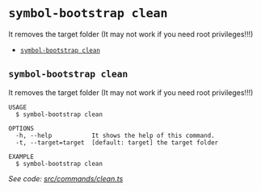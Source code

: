 `symbol-bootstrap clean`
========================

It removes the target folder (It may not work if you need root privileges!!!)

* [`symbol-bootstrap clean`](#symbol-bootstrap-clean)

## `symbol-bootstrap clean`

It removes the target folder (It may not work if you need root privileges!!!)

```
USAGE
  $ symbol-bootstrap clean

OPTIONS
  -h, --help           It shows the help of this command.
  -t, --target=target  [default: target] the target folder

EXAMPLE
  $ symbol-bootstrap clean
```

_See code: [src/commands/clean.ts](https://github.com/nemtech/symbol-bootstrap/blob/v0.1.0/src/commands/clean.ts)_
